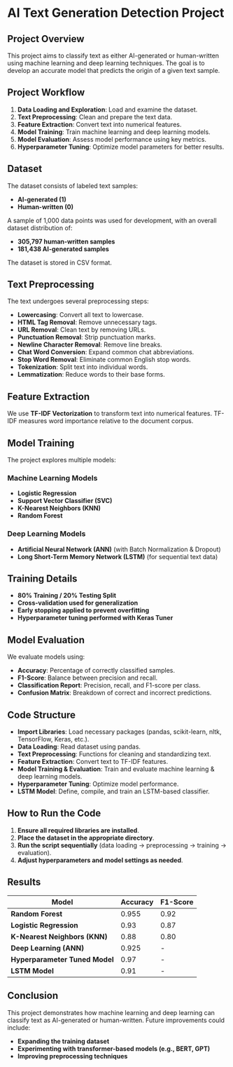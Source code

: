 # AI Text Generation Detection Project

## Project Overview
This project aims to classify text as either AI-generated or human-written using machine learning and deep learning techniques. The goal is to develop an accurate model that predicts the origin of a given text sample.

## Project Workflow
1. **Data Loading and Exploration**: Load and examine the dataset.
2. **Text Preprocessing**: Clean and prepare the text data.
3. **Feature Extraction**: Convert text into numerical features.
4. **Model Training**: Train machine learning and deep learning models.
5. **Model Evaluation**: Assess model performance using key metrics.
6. **Hyperparameter Tuning**: Optimize model parameters for better results.

## Dataset
The dataset consists of labeled text samples:
- **AI-generated (1)**
- **Human-written (0)**

A sample of 1,000 data points was used for development, with an overall dataset distribution of:
- **305,797 human-written samples**
- **181,438 AI-generated samples**

The dataset is stored in CSV format.

## Text Preprocessing
The text undergoes several preprocessing steps:
- **Lowercasing**: Convert all text to lowercase.
- **HTML Tag Removal**: Remove unnecessary tags.
- **URL Removal**: Clean text by removing URLs.
- **Punctuation Removal**: Strip punctuation marks.
- **Newline Character Removal**: Remove line breaks.
- **Chat Word Conversion**: Expand common chat abbreviations.
- **Stop Word Removal**: Eliminate common English stop words.
- **Tokenization**: Split text into individual words.
- **Lemmatization**: Reduce words to their base forms.

## Feature Extraction
We use **TF-IDF Vectorization** to transform text into numerical features. TF-IDF measures word importance relative to the document corpus.

## Model Training
The project explores multiple models:

### **Machine Learning Models**
- **Logistic Regression**
- **Support Vector Classifier (SVC)**
- **K-Nearest Neighbors (KNN)**
- **Random Forest**

### **Deep Learning Models**
- **Artificial Neural Network (ANN)** (with Batch Normalization & Dropout)
- **Long Short-Term Memory Network (LSTM)** (for sequential text data)

## Training Details
- **80% Training / 20% Testing Split**
- **Cross-validation used for generalization**
- **Early stopping applied to prevent overfitting**
- **Hyperparameter tuning performed with Keras Tuner**

## Model Evaluation
We evaluate models using:
- **Accuracy**: Percentage of correctly classified samples.
- **F1-Score**: Balance between precision and recall.
- **Classification Report**: Precision, recall, and F1-score per class.
- **Confusion Matrix**: Breakdown of correct and incorrect predictions.

## Code Structure
- **Import Libraries**: Load necessary packages (pandas, scikit-learn, nltk, TensorFlow, Keras, etc.).
- **Data Loading**: Read dataset using pandas.
- **Text Preprocessing**: Functions for cleaning and standardizing text.
- **Feature Extraction**: Convert text to TF-IDF features.
- **Model Training & Evaluation**: Train and evaluate machine learning & deep learning models.
- **Hyperparameter Tuning**: Optimize model performance.
- **LSTM Model**: Define, compile, and train an LSTM-based classifier.

## How to Run the Code
1. **Ensure all required libraries are installed**.
2. **Place the dataset in the appropriate directory**.
3. **Run the script sequentially** (data loading → preprocessing → training → evaluation).
4. **Adjust hyperparameters and model settings as needed**.

## Results
| Model | Accuracy | F1-Score |
|--------|----------|------------|
| **Random Forest** | 0.955 | 0.92 |
| **Logistic Regression** | 0.93 | 0.87 |
| **K-Nearest Neighbors (KNN)** | 0.88 | 0.80 |
| **Deep Learning (ANN)** | 0.925 | - |
| **Hyperparameter Tuned Model** | 0.97 | - |
| **LSTM Model** | 0.91 | - |

## Conclusion
This project demonstrates how machine learning and deep learning can classify text as AI-generated or human-written. Future improvements could include:
- **Expanding the training dataset**
- **Experimenting with transformer-based models (e.g., BERT, GPT)**
- **Improving preprocessing techniques**
